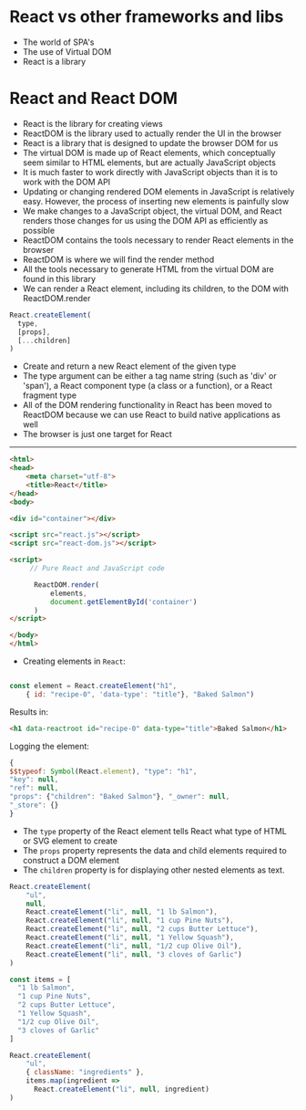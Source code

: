 # React vs other frameworks and libs

- The world of SPA's
- The use of Virtual DOM
- React is a library

# React and React DOM

- React is the library for creating views
- ReactDOM is the library used to actually render the UI in the browser
- React is a library that is designed to update the browser DOM for us
- The virtual DOM is made up of React elements, which conceptually seem similar to HTML elements, but are actually JavaScript objects
- It is much faster to work directly with JavaScript objects than it is to work with the DOM API
- Updating or changing rendered DOM elements in JavaScript is relatively easy. However, the process of inserting new elements is painfully slow
- We make changes to a JavaScript object, the virtual DOM, and React renders those changes for us using the DOM API as efficiently as possible
- ReactDOM contains the tools necessary to render React elements in the browser
- ReactDOM is where we will find the render method
- All the tools necessary to generate HTML from the virtual DOM are found in this library
- We can render a React element, including its children, to the DOM with ReactDOM.render

```js
React.createElement(
  type,
  [props],
  [...children]
)
```

- Create and return a new React element of the given type
- The type argument can be either a tag name string (such as 'div' or 'span'), a React component type (a class or a function), or a React fragment type
- All of the DOM rendering functionality in React has been moved to ReactDOM because we can use React to build native applications as well
- The browser is just one target for React

---

```html
<html>
<head>
    <meta charset="utf-8">
    <title>React</title>
</head>
<body>

<div id="container"></div>

<script src="react.js"></script>
<script src="react-dom.js"></script>

<script>
     // Pure React and JavaScript code

      ReactDOM.render(
          elements,
          document.getElementById('container')
      )
</script>

</body>
</html>
```

- Creating elements in `React`:

```js

const element = React.createElement("h1",
    { id: "recipe-0", 'data-type': "title"}, "Baked Salmon")
```

Results in:
```html
<h1 data-reactroot id="recipe-0" data-type="title">Baked Salmon</h1>
```

Logging the element:
```js
{
$$typeof: Symbol(React.element), "type": "h1",
"key": null,
"ref": null,
"props": {"children": "Baked Salmon"}, "_owner": null,
"_store": {}
}
```

- The `type` property of the React element tells React what type of HTML or SVG element to create
- The `props` property represents the data and child elements required to construct a DOM element
- The `children` property is for displaying other nested elements as text.

```js
React.createElement(
    "ul",
    null,
    React.createElement("li", null, "1 lb Salmon"),
    React.createElement("li", null, "1 cup Pine Nuts"),
    React.createElement("li", null, "2 cups Butter Lettuce"),
    React.createElement("li", null, "1 Yellow Squash"),
    React.createElement("li", null, "1/2 cup Olive Oil"),
    React.createElement("li", null, "3 cloves of Garlic")
)
```

```js
const items = [
  "1 lb Salmon",
  "1 cup Pine Nuts",
  "2 cups Butter Lettuce",
  "1 Yellow Squash",
  "1/2 cup Olive Oil",
  "3 cloves of Garlic"
]

React.createElement(
    "ul",
    { className: "ingredients" },
    items.map(ingredient =>
      React.createElement("li", null, ingredient)
)
```